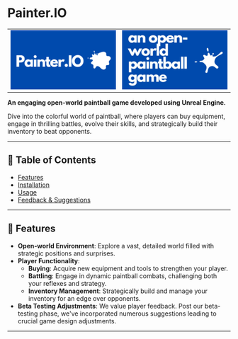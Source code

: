 <p align="center">

# Painter.IO

<table align="center" border="0" cellspacing="0" cellpadding="0" style="border-collapse: collapse;">
    <tr>
        <td style="border: none;"><img src="Assets/logo.png" alt="Painter.IO Logo" width="400"/></td>
        <td style="border: none;"><img src="Assets/Painter.IO.2.jpg" alt="Painter.IO Logo" width="400"/></td>
    </tr>
</table>

</p>

**An engaging open-world paintball game developed using Unreal Engine.**

Dive into the colorful world of paintball, where players can buy equipment, engage in thrilling battles, evolve their skills, and strategically build their inventory to beat opponents.

---

## 📖 Table of Contents
- [Features](#features)
- [Installation](#installation)
- [Usage](#usage)
- [Feedback & Suggestions](#feedback--suggestions)

---

## 🌟 Features

- **Open-world Environment**: Explore a vast, detailed world filled with strategic positions and surprises.
- **Player Functionality**:
  - **Buying**: Acquire new equipment and tools to strengthen your player.
  - **Battling**: Engage in dynamic paintball combats, challenging both your reflexes and strategy.
  - **Inventory Management**: Strategically build and manage your inventory for an edge over opponents.
- **Beta Testing Adjustments**: We value player feedback. Post our beta-testing phase, we've incorporated numerous suggestions leading to crucial game design adjustments.

---

